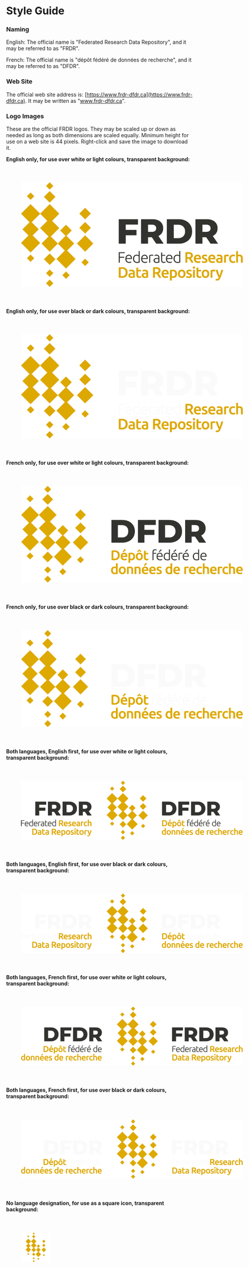 <h1>Style Guide</h1>
<h3>Naming</h3>

English: The official name is "Federated Research Data Repository", and it may be referred to as "FRDR".

French: The official name is "dépôt fédéré de données de recherche", and it may be referred to as "DFDR".


<h3>Web Site</h3>

The official web site address is: [https://www.frdr-dfdr.ca](https://www.frdr-dfdr.ca). It may be written as "www.frdr-dfdr.ca".


<h3>Logo Images</h3>

These are the official FRDR logos.  They may be scaled up or down as needed as long as both dimensions are scaled equally.  Minimum height for use on a web site is 44 pixels.  Right-click and save the image to download it.


**English only, for use over white or light colours, transparent background:**

<img style="margin:40px;max-width: 600px" src="/docs/img/styleguide/FRDR-EN.png" alt="Logo"/>

**English only, for use over black or dark colours, transparent background:**

<img style="margin:40px;background:black;max-width: 600px" src="/docs/img/styleguide/FRDR-EN-WHITE.png" alt="Logo" />

**French only, for use over white or light colours, transparent background:**

<img style="margin:40px;max-width: 600px" src="/docs/img/styleguide/FRDR-FR.png" alt="Logo" />

**French only, for use over black or dark colours, transparent background:**

<img style="margin:40px;background:black;max-width: 600px" src="/docs/img/styleguide/FRDR-FR-WHITE.png" alt="Logo" />

**Both languages, English first, for use over white or light colours, transparent background:**

<img style="margin:40px;max-width: 600px" src="/docs/img/styleguide/FRDR-EN-FR.png" alt="Logo" />

**Both languages, English first, for use over black or dark colours, transparent background:**

<img style="margin:40px;background:black;max-width: 600px" src="/docs/img/styleguide/FRDR-EN-FR-WHITE.png" alt="Logo" />

**Both languages, French first, for use over white or light colours, transparent background:**

<img style="margin:40px;max-width: 600px" src="/docs/img/styleguide/FRDR-FR-EN.png" alt="Logo" />

**Both languages, French first, for use over black or dark colours, transparent background:**

<img style="margin:40px;background:black;max-width: 600px" src="/docs/img/styleguide/FRDR-FR-EN-WHITE.png" alt="Logo" />

**No language designation, for use as a square icon, transparent background:**

<img style="margin:40px;max-width: 600px" src="/docs/img/styleguide/frdr_80x80.png" alt="Logo" />
